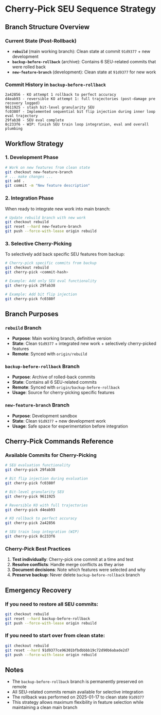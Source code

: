 # Cherry-Pick SEU Sequence Strategy

## Branch Structure Overview

### Current State (Post-Rollback)
- **`rebuild`** (main working branch): Clean state at commit `91d9377` + new development
- **`backup-before-rollback`** (archive): Contains 6 SEU-related commits that were rolled back
- **`new-feature-branch`** (development): Clean state at `91d9377` for new work

### Commit History in `backup-before-rollback`
```
2a42856 - KO attempt 1 rollback to perfect accuracy
d4eab93 - reversible KO attempt 1: full trajectories (post-damage pre recovery logged)
9611925 - stash bit-level granularity SEU
fc0380f - Implemented sequential bit flip injection during inner loop eval trajectory
29fab38 - SEU eval complete
8c233f6 - WIP: finish SEU train loop integration, eval and overall plumbing
```

## Workflow Strategy

### 1. Development Phase
```bash
# Work on new features from clean state
git checkout new-feature-branch
# ... make changes ...
git add .
git commit -m "New feature description"
```

### 2. Integration Phase
When ready to integrate new work into main branch:
```bash
# Update rebuild branch with new work
git checkout rebuild
git reset --hard new-feature-branch
git push --force-with-lease origin rebuild
```

### 3. Selective Cherry-Picking
To selectively add back specific SEU features from backup:
```bash
# Cherry-pick specific commits from backup
git checkout rebuild
git cherry-pick <commit-hash>

# Example: Add only SEU eval functionality
git cherry-pick 29fab38

# Example: Add bit flip injection
git cherry-pick fc0380f
```

## Branch Purposes

### `rebuild` Branch
- **Purpose**: Main working branch, definitive version
- **State**: Clean `91d9377` + integrated new work + selectively cherry-picked features
- **Remote**: Synced with `origin/rebuild`

### `backup-before-rollback` Branch
- **Purpose**: Archive of rolled-back commits
- **State**: Contains all 6 SEU-related commits
- **Remote**: Synced with `origin/backup-before-rollback`
- **Usage**: Source for cherry-picking specific features

### `new-feature-branch` Branch
- **Purpose**: Development sandbox
- **State**: Clean `91d9377` + new development work
- **Usage**: Safe space for experimentation before integration

## Cherry-Pick Commands Reference

### Available Commits for Cherry-Picking
```bash
# SEU evaluation functionality
git cherry-pick 29fab38

# Bit flip injection during evaluation
git cherry-pick fc0380f

# Bit-level granularity SEU
git cherry-pick 9611925

# Reversible KO with full trajectories
git cherry-pick d4eab93

# KO rollback to perfect accuracy
git cherry-pick 2a42856

# SEU train loop integration (WIP)
git cherry-pick 8c233f6
```

### Cherry-Pick Best Practices
1. **Test individually**: Cherry-pick one commit at a time and test
2. **Resolve conflicts**: Handle merge conflicts as they arise
3. **Document decisions**: Note which features were selected and why
4. **Preserve backup**: Never delete `backup-before-rollback` branch

## Emergency Recovery

### If you need to restore all SEU commits:
```bash
git checkout rebuild
git reset --hard backup-before-rollback
git push --force-with-lease origin rebuild
```

### If you need to start over from clean state:
```bash
git checkout rebuild
git reset --hard 91d9377ce96301bfbdbbbb19c72d90b6abade2d7
git push --force-with-lease origin rebuild
```

## Notes
- The `backup-before-rollback` branch is permanently preserved on remote
- All SEU-related commits remain available for selective integration
- The rollback was performed on 2025-01-17 to clean state `91d9377`
- This strategy allows maximum flexibility in feature selection while maintaining a clean main branch
